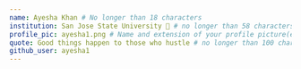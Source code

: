 ```yaml
---
name: Ayesha Khan # No longer than 18 characters
institution: San Jose State University 🚩 # no longer than 58 characters
profile_pic: ayesha1.png # Name and extension of your profile picture(ex. mona.png)
quote: Good things happen to those who hustle # no longer than 100 characters
github_user: ayesha1
---
```

